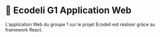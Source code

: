 # 🛜 Ecodeli G1 Application Web

L'application Web du groupe 1 sur le projet Ecodeli est réaliser grâce au framework React.

